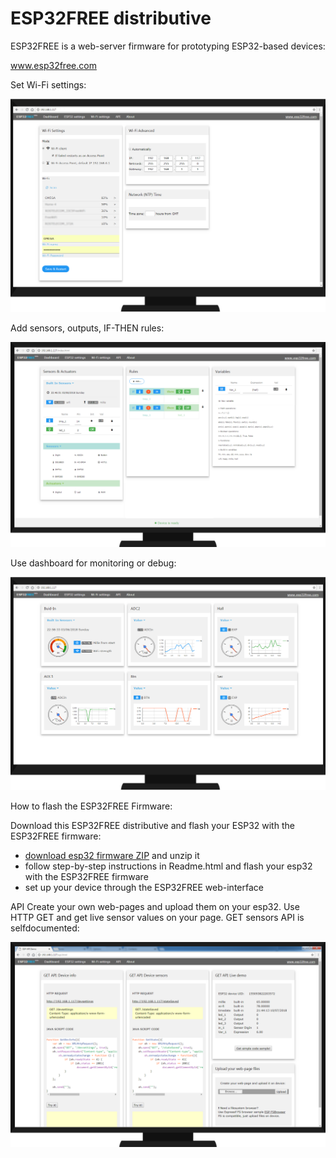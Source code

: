 # ESP32FREE distributive

ESP32FREE is a web-server firmware for prototyping ESP32-based devices:

www.esp32free.com

Set Wi-Fi settings:

![alt text](https://github.com/omreps/esp32free/blob/master/Readme_files/ESP32_FREE_wifi.png)

Add sensors, outputs, IF-THEN rules:

![alt text](https://github.com/omreps/esp32free/blob/master/Readme_files/ESP32_FREE_Firmware.png)

Use dashboard for monitoring or debug:

![alt text](https://github.com/omreps/esp32free/blob/master/Readme_files/ESP32_FREE_dashboard.png)

How to flash the ESP32FREE Firmware:

Download this ESP32FREE distributive and flash your ESP32 with the ESP32FREE firmware:
- [download esp32 firmware ZIP](https://github.com/omreps/esp32free/archive/master.zip) and unzip it
- follow step-by-step instructions in Readme.html and flash your esp32 with the ESP32FREE firmware
- set up your device through the ESP32FREE web-interface


API
Create your own web-pages and upload them on your esp32. 
Use HTTP GET and get live sensor values on your page.
GET sensors API is selfdocumented:

![alt text](https://github.com/omreps/esp32free/blob/master/Readme_files/ESP32_FREE_REST_API.png)

